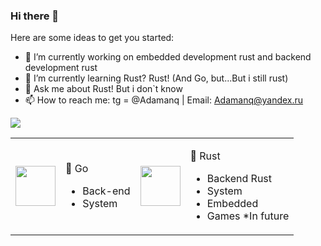 ### Hi there 👋
Here are some ideas to get you started:

- 🔭 I’m currently working on embedded development rust and backend development rust
- 🌱 I’m currently learning Rust? Rust! (And Go, but...But i still rust) 
- 💬 Ask me about Rust! But i don`t know
- 📫 How to reach me: tg = @Adamanq | Email: Adamanq@yandex.ru 

<a href="https://github.com/anuraghazra/github-readme-stats">
  <img align="center" src="https://github-readme-stats.vercel.app/api?username=Adamanr&hide_border=true&show_icons=true&theme=moltack"/>
</a>
<table>
<tr>
    <td>
      <img height="64" width="64" src="https://cdn.jsdelivr.net/npm/simple-icons@v7/icons/go.svg" />
    </td>
    <td>   
       <p>🤙 Go</p>
      <ul>
        <li>Back-end</li>
        <li>System</li>
      </ul>
    </td>
    <td> 
        <img height="64" width="64" src="https://cdn.jsdelivr.net/npm/simple-icons@v7/icons/rust.svg" />
    </td>  
    <td>
      <p>🦀 Rust</p>
      <ul>
        <li>Backend Rust</li>
        <li>System</li>
        <li>Embedded</li>
        <li>Games *In future </li>
      </ul>
    </td> 
  <tr>    
</table>



